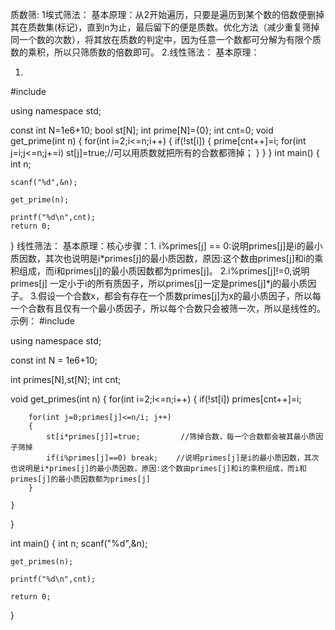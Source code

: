质数筛:
1埃式筛法：
基本原理：从2开始遍历，只要是遍历到某个数的倍数便删掉其在质数集(标记)，直到n为止，最后留下的便是质数。优化方法（减少重复筛掉同一个数的次数），将其放在质数的判定中，因为任意一个数都可分解为有限个质数的乘积，所以只筛质数的倍数即可。
2.线性筛法：
基本原理：


1.
#include<iostream>

using namespace std;

const int N=1e6+10;
bool st[N];
int prime[N]={0};
int cnt=0;
void get_prime(int n)
{
    for(int i=2;i<=n;i++)
    {
        if(!st[i])
        {
            prime[cnt++]=i;
            for(int j=i;j<=n;j+=i) st[j]=true;//可以用质数就把所有的合数都筛掉；
        }
    }
}
int main()
{
    int n;
    
    scanf("%d",&n);
    
    get_prime(n);
    
    printf("%d\n",cnt);
    return 0;
}
线性筛法：
基本原理：核心步骤：1. i%primes[j] == 0:说明primes[j]是i的最小质因数，其次也说明是i*primes[j]的最小质因数，原因:这个数由primes[j]和i的乘积组成，而i和primes[j]的最小质因数都为primes[j]。
2.i%primes[j]!=0,说明primes[j] 一定小于i的所有质因子，所以primes[j]一定是primes[j]*j的最小质因子。
3.假设一个合数x，都会有存在一个质数primes[j]为x的最小质因子，所以每一个合数有且仅有一个最小质因子，所以每个合数只会被筛一次，所以是线性的。
示例：
#include<iostream>

using namespace std;

const int N = 1e6+10;

int primes[N],st[N];
int cnt;

void get_primes(int n)
{
    for(int i=2;i<=n;i++)
    {
        if(!st[i])
        primes[cnt++]=i;
        
        for(int j=0;primes[j]<=n/i; j++)
        {
            st[i*primes[j]]=true;         //筛掉合数，每一个合数都会被其最小质因子筛掉
            if(i%primes[j]==0) break;    //说明primes[j]是i的最小质因数，其次也说明是i*primes[j]的最小质因数，原因:这个数由primes[j]和i的乘积组成，而i和primes[j]的最小质因数都为primes[j]
        }
        
    }
}

int main()
{
    int n;
    scanf("%d",&n);
    
    get_primes(n);
    
    printf("%d\n",cnt);
    
    return 0;
}
       
       
